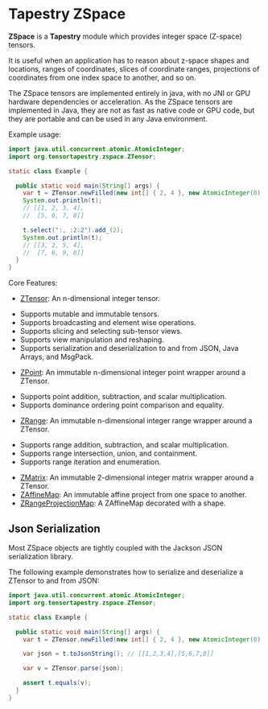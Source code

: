# Tapestry ZSpace

**ZSpace** is a **Tapestry** module which provides integer space (Z-space) tensors.

It is useful when an application has to reason about z-space shapes and locations, ranges of
coordinates, slices of coordinate ranges, projections of coordinates from one index space to
another, and so on.

The ZSpace tensors are implemented entirely in java, with no JNI or GPU hardware dependencies or
acceleration. As the ZSpace tensors are implemented in Java, they are not as fast as native code or
GPU code, but they are portable and can be used in any Java environment.

Example usage:

```java
import java.util.concurrent.atomic.AtomicInteger;
import org.tensortapestry.zspace.ZTensor;

static class Example {

  public static void main(String[] args) {
    var t = ZTensor.newFilled(new int[] { 2, 4 }, new AtomicInteger(0)::incrementAndGet);
    System.out.println(t);
    // [[1, 2, 3, 4],
    //  [5, 6, 7, 8]]

    t.select(":, :2:2").add_(2);
    System.out.println(t);
    // [[3, 2, 5, 4],
    //  [7, 6, 9, 8]]
  }
}

```

Core Features:

- [ZTensor](src/main/java/org/tensortapestry/zspace/ZTensor.java): An n-dimensional integer tensor.

* Supports mutable and immutable tensors.
* Supports broadcasting and element wise operations.
* Supports slicing and selecting sub-tensor views.
* Supports view manipulation and reshaping.
* Supports serialization and deserialization to and from JSON, Java Arrays, and MsgPack.

- [ZPoint](src/main/java/org/tensortapestry/zspace/ZPoint.java): An immutable n-dimensional integer
  point wrapper around a ZTensor.

* Supports point addition, subtraction, and scalar multiplication.
* Supports dominance ordering point comparison and equality.

- [ZRange](src/main/java/org/tensortapestry/zspace/ZRange.java): An immutable n-dimensional integer
  range wrapper around a ZTensor.

* Supports range addition, subtraction, and scalar multiplication.
* Supports range intersection, union, and containment.
* Supports range iteration and enumeration.

- [ZMatrix](src/main/java/org/tensortapestry/zspace/ZMatrix.java): An immutable 2-dimensional
  integer matrix wrapper around a ZTensor.
- [ZAffineMap](src/main/java/org/tensortapestry/zspace/ZAffineMap.java): An immutable affine project
  from one space to another.
- [ZRangeProjectionMap](src/main/java/org/tensortapestry/zspace/ZRangeProjectionMap.java): A
  ZAffineMap decorated with a shape.

## Json Serialization

Most ZSpace objects are tightly coupled with the Jackson JSON serialization library.

The following example demonstrates how to serialize and deserialize a ZTensor to and from JSON:

```java
import java.util.concurrent.atomic.AtomicInteger;
import org.tensortapestry.zspace.ZTensor;

static class Example {

  public static void main(String[] args) {
    var t = ZTensor.newFilled(new int[] { 2, 4 }, new AtomicInteger(0)::incrementAndGet);

    var json = t.toJsonString(); // [[1,2,3,4],[5,6,7,8]]

    var v = ZTensor.parse(json);

    assert t.equals(v);
  }
}

```
